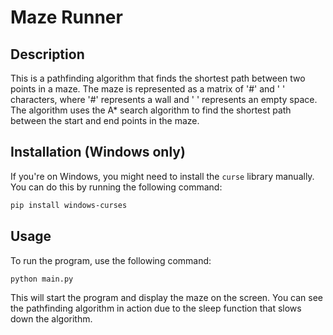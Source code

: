 # Maze Runner

## Description

This is a pathfinding algorithm that finds the shortest path between two points in a maze. The maze is represented as a matrix of '#' and ' ' characters, where '#' represents a wall and ' ' represents an empty space. The algorithm uses the A\* search algorithm to find the shortest path between the start and end points in the maze.

## Installation (Windows only)

If you're on Windows, you might need to install the `curse` library manually. You can do this by running the following command:

```bash
pip install windows-curses
```

## Usage

To run the program, use the following command:

```bash
python main.py
```

This will start the program and display the maze on the screen. You can see the pathfinding algorithm in action due to the sleep function that slows down the algorithm.

